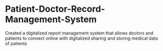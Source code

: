 # Patient-Doctor-Record-Management-System
Created a digitalized report management system that allows doctors and patients to connect online with digitalized sharing and storing medical data of patients
